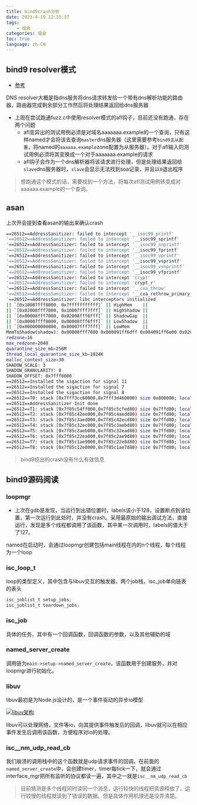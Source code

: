 ```yaml
---
title: bind9crash分析
date: 2023-4-19 12:15:37
tags: 
    - 组会 
categories: 组会
toc: true
language: zh-CN
---
```


## bind9 resolver模式
- [参考](https://www.cnblogs.com/doherasyang/p/14464999.html)

DNS resolver大概是指dns服务将dns请求转发给一个带有dns解析功能的路由器，路由器完成剩余部分工作然后将处理结果返回给dns服务器

- 上周在尝试跑通fuzz.c中使用resolver模式的afl钩子，目前还没有跑通，存在两个问题
  - afl变异出的测试用例必须是对域名aaaaaaa.example的一个查询，只有这样named才会将该去查询`master`dns服务器（这里需要参考`bind9主从配置`，将named的`aaaaaa.example`zone配置为从服务器）。对于afl输入的测试用例必须将其变换成一个对于aaaaaaa.example的请求
  - afl钩子会作为一个dns解析器将该请求进行处理，但是处理结果返回给`slave`dns服务器时，`slave`会显示无法找到soa记录，并且以`0`退出程序

> 想跑通这个模式的话，需要找到一个方法，将每次afl测试用例转变成对aaaaaa.example的一个查询。


## asan
上次开会提到查看asan的输出来确认crash

```sh
==26512==AddressSanitizer: failed to intercept '__isoc99_printf'
'==26512==AddressSanitizer: failed to intercept '__isoc99_sprintf'
'==26512==AddressSanitizer: failed to intercept '__isoc99_snprintf'
'==26512==AddressSanitizer: failed to intercept '__isoc99_fprintf'
'==26512==AddressSanitizer: failed to intercept '__isoc99_vprintf'
'==26512==AddressSanitizer: failed to intercept '__isoc99_vsprintf'
'==26512==AddressSanitizer: failed to intercept '__isoc99_vsnprintf'
'==26512==AddressSanitizer: failed to intercept '__isoc99_vfprintf'
'==26512==AddressSanitizer: failed to intercept 'crypt'
'==26512==AddressSanitizer: failed to intercept 'crypt_r'
'==26512==AddressSanitizer: failed to intercept '__cxa_throw'
'==26512==AddressSanitizer: failed to intercept '__cxa_rethrow_primary_exception'
'==26512==AddressSanitizer: libc interceptors initialized
|| `[0x10007fff8000, 0x7fffffffffff]` || HighMem    ||
|| `[0x02008fff7000, 0x10007fff7fff]` || HighShadow ||
|| `[0x00008fff7000, 0x02008fff6fff]` || ShadowGap  ||
|| `[0x00007fff8000, 0x00008fff6fff]` || LowShadow  ||
|| `[0x000000000000, 0x00007fff7fff]` || LowMem     ||
MemToShadow(shadow): 0x00008fff7000 0x000091ff6dff 0x004091ff6e00 0x02008fff6fff
redzone=16
max_redzone=2048
quarantine_size_mb=256M
thread_local_quarantine_size_kb=1024K
malloc_context_size=30
SHADOW_SCALE: 3
SHADOW_GRANULARITY: 8
SHADOW_OFFSET: 0x7fff8000
==26512==Installed the sigaction for signal 11
==26512==Installed the sigaction for signal 7
==26512==Installed the sigaction for signal 8
==26512==T0: stack [0x7fff3cc60000,0x7fff3d460000) size 0x800000; local=0x7fff3d45cd78
==26512==AddressSanitizer Init done
==26512==T1: stack [0x7f85c54ff000,0x7f85c5cfed80) size 0x7ffd80; local=0x7f85c5cfec88
==26512==T2: stack [0x7f85c42ee000,0x7f85c4aedd80) size 0x7ffd80; local=0x7f85c4aedc88
==26512==T3: stack [0x7f85c3aed000,0x7f85c42ecd80) size 0x7ffd80; local=0x7f85c42ecc88
==26512==T4: stack [0x7f85c32ec000,0x7f85c3aebd80) size 0x7ffd80; local=0x7f85c3aebc88
==26512==T5: stack [0x7f85c2aeb000,0x7f85c32ead80) size 0x7ffd80; local=0x7f85c32eac88
==26512==T6: stack [0x7f85c22ea000,0x7f85c2ae9d80) size 0x7ffd80; local=0x7f85c2ae9c88
==26512==T7: stack [0x7f85c1ae9000,0x7f85c22e8d80) size 0x7ffd80; local=0x7f85c22e8c88
==26512==T8: stack [0x7f85c12e8000,0x7f85c1ae7d80) size 0x7ffd80; local=0x7f85c1ae7c88
```

> bind9挖出的crash没有什么有效信息

## bind9源码阅读

### loopmgr
- 上次在gdb是发现，当运行到出错位置时，labels该小于128，设置断点到该位置，第一次运行到此处时，并没有crash。采用最原始的输出调试方法，直接运行，发现是多个线程都调用了该函数，其中某一次调用时，labels的值大于了127。

named在启动时，会通过loopmgr创建包括main线程在内的n个线程，每个线程为一个loop

### isc_loop_t
loop的类型定义，其中包含与libuv交互的触发器，两个job栈，isc_job单向链表的表头
```c
isc_joblist_t setup_jobs;
isc_joblist_t teardown_jobs;
```

### isc_job
具体的任务，其中有一个回调函数，回调函数的参数，以及其他辅助的域

### named_server_create
调用链为`main->setup->named_server_create`，该函数用于创建服务，并对loopmgr进行初始化。

### libuv
libuv最初是为Node.js设计的，是一个事件驱动的异步io模型

[![libuv架构](http://docs.libuv.org/en/v1.x/_images/architecture.png)](http://docs.libuv.org/en/v1.x/design.html)

libuv可以处理网络，文件等io，向其提供事件触发后的回调，libuv就可以在相应事件发生后调用该函数，方便程序对io的处理。

### isc__nm_udp_read_cb
我们崩溃的调用栈中的这个函数就是udp请求事件的回调。在前面的`named_server_create`中，会创建timer，timer每tick一下，就会通过interface_mgr把所有监听的协议都读一遍，其中之一就是`isc__nm_udp_read_cb`

> 目前猜测是多个线程同时读同一个消息，运行较快的线程把资源释放了，运行较慢的线程就读到了错误的数据。但是具体作用机理还是没弄清楚。